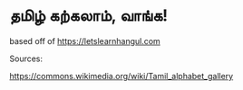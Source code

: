# தமிழ் கற்கலாம், வாங்க!

based off of https://letslearnhangul.com

Sources:

https://commons.wikimedia.org/wiki/Tamil_alphabet_gallery
